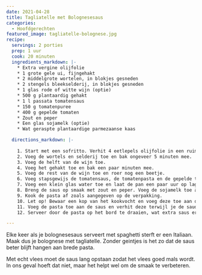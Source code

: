 ```yaml
---
date: 2021-04-28
title: Tagliatelle met Bolognesesaus
categories:
  - Hoofdgerechten
featured_image: tagliatelle-bolognese.jpg
recipe:
  servings: 2 porties
  prep: 1 uur
  cook: 20 minuten
  ingredients_markdown: |-
    * Extra vergine olijfolie
    * 1 grote gele ui, fijngehakt
    * 2 middelgrote wortelen, in blokjes gesneden
    * 2 stengels bleekselderij, in blokjes gesneden
    * 1 glas rode of witte wijn (optie)
    * 500 g plantaardig gehakt
    * 1 l passata tomatensaus
    * 150 g tomatenpuree
    * 400 g gepelde tomaten
    * Zout en peper
    * Een glas sojamelk (optie)
    * Wat geraspte plantaardige parmezaanse kaas

  directions_markdown: |-
    
    1. Start met een sofritto. Verhit 4 eetlepels olijfolie in een ruime pan en fruit de ui voor een paar minuten.
    2. Voeg de wortels en selderij toe en bak ongeveer 5 minuten mee.
    3. Voeg de helft van de wijn toe.
    4. Voeg het gehakt toe en bak een paar minuten mee.
    5. Voeg de rest van de wijn toe en roer nog een beetje.
    6. Voeg stapsgewijs de tomatensaus, de tomatenpasta en de gepelde tomaten toe.
    7. Voeg een klein glas water toe en laat de pan een paar uur op lage temperatuur zachtjes koken (Minstens een uur). Roer af en toe om te voorkomen dat de saus aanbrandt.
    8. Breng de saus op smaak met zout en peper. Voeg de sojamelk toe als je dat wilt.
    9. Kook de pasta af zoals aangegeven op de verpakking.
    10. Let op! Bewaar een kop van het kookvocht en voeg deze toe aan de saus. Deze zou inmiddels niet te waterig meer moeten zijn.
    11. Voeg de pasta toe aan de saus en verhit deze terwijl je de saud erdoorheen roert.
    12. Serveer door de pasta op het bord te draaien, wat extra saus eroverheen te leggen en bestrooi met de kaas.

---
```


Elke keer als je bolognesesaus serveert met spaghetti sterft er een Italiaan. Maak dus je bolognese met tagliatelle. Zonder geintjes is het zo dat de saus beter blijft hangen aan brede pasta.

Met echt vlees moet de saus lang opstaan zodat het vlees goed mals wordt. In ons geval hoeft dat niet, maar het helpt wel om de smaak te verbeteren.
